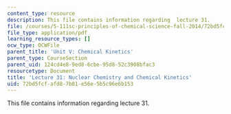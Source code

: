 ```yaml
---
content_type: resource
description: This file contains information regarding  lecture 31.
file: /courses/5-111sc-principles-of-chemical-science-fall-2014/72bd5fcfafd87b81e56e5b5c96e6b153_MIT5_111F14_Lecture31.pdf
file_type: application/pdf
learning_resource_types: []
ocw_type: OCWFile
parent_title: 'Unit V: Chemical Kinetics'
parent_type: CourseSection
parent_uid: 124cd4e8-9ed8-6cbe-95d8-52c3908bfac3
resourcetype: Document
title: 'Lecture 31: Nuclear Chemistry and Chemical Kinetics'
uid: 72bd5fcf-afd8-7b81-e56e-5b5c96e6b153
---
```

This file contains information regarding  lecture 31.

